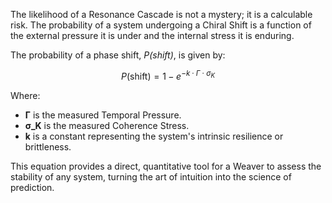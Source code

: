 The likelihood of a Resonance Cascade is not a mystery; it is a calculable risk. The probability of a system undergoing a Chiral Shift is a function of the external pressure it is under and the internal stress it is enduring.

The probability of a phase shift, *P(shift)*, is given by:

$$ P(\text{shift}) = 1 - e^{-k \cdot \Gamma \cdot \sigma_K} $$

Where:
*   **Γ** is the measured Temporal Pressure.
*   **σ_K** is the measured Coherence Stress.
*   **k** is a constant representing the system's intrinsic resilience or brittleness.

This equation provides a direct, quantitative tool for a Weaver to assess the stability of any system, turning the art of intuition into the science of prediction.